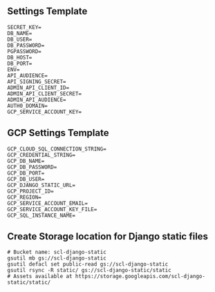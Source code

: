 

## Settings Template

```
SECRET_KEY=
DB_NAME=
DB_USER=
DB_PASSWORD=
PGPASSWORD=
DB_HOST=
DB_PORT=
ENV=
API_AUDIENCE=
API_SIGNING_SECRET=
ADMIN_API_CLIENT_ID=
ADMIN_API_CLIENT_SECRET=
ADMIN_API_AUDIENCE=
AUTH0_DOMAIN=
GCP_SERVICE_ACCOUNT_KEY=
```

## GCP Settings Template

```
GCP_CLOUD_SQL_CONNECTION_STRING=	
GCP_CREDENTIAL_STRING=	
GCP_DB_NAME=	
GCP_DB_PASSWORD=	
GCP_DB_PORT=	
GCP_DB_USER=	
GCP_DJANGO_STATIC_URL=
GCP_PROJECT_ID=	
GCP_REGION=	
GCP_SERVICE_ACCOUNT_EMAIL=	
GCP_SERVICE_ACCOUNT_KEY_FILE=	
GCP_SQL_INSTANCE_NAME=

```


## Create Storage location for Django static files
```
# Bucket name: scl-django-static
gsutil mb gs://scl-django-static
gsutil defacl set public-read gs://scl-django-static
gsutil rsync -R static/ gs://scl-django-static/static
# Assets available at https://storage.googleapis.com/scl-django-static/static/
```
